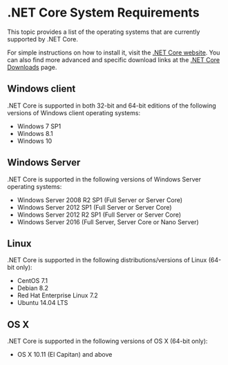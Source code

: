 # .NET Core System Requirements

This topic provides a list of the operating systems that are currently supported by .NET Core.
 
For simple instructions on how to install it, visit the [.NET Core website](http://go.microsoft.com/fwlink/p/?LinkID=798306). You can also find more advanced and specific download links at the [.NET Core Downloads](https://www.microsoft.com/net/download#core) page.

## Windows client

.NET Core is supported in both 32-bit and 64-bit editions of the following versions of Windows client operating systems:

* Windows 7 SP1
* Windows 8.1
* Windows 10

## Windows Server

.NET Core is supported in the following versions of Windows Server operating systems:

* Windows Server 2008 R2 SP1 (Full Server or Server Core)
* Windows Server 2012 SP1 (Full Server or Server Core)
* Windows Server 2012 R2 SP1 (Full Server or Server Core)
* Windows Server 2016 (Full Server, Server Core or Nano Server)

## Linux

.NET Core is supported in the following distributions/versions of Linux (64-bit only):

* CentOS 7.1
* Debian 8.2
* Red Hat Enterprise Linux 7.2
* Ubuntu 14.04 LTS

## OS X

.NET Core is supported in the following versions of OS X (64-bit only):

* OS X 10.11 (El Capitan) and above